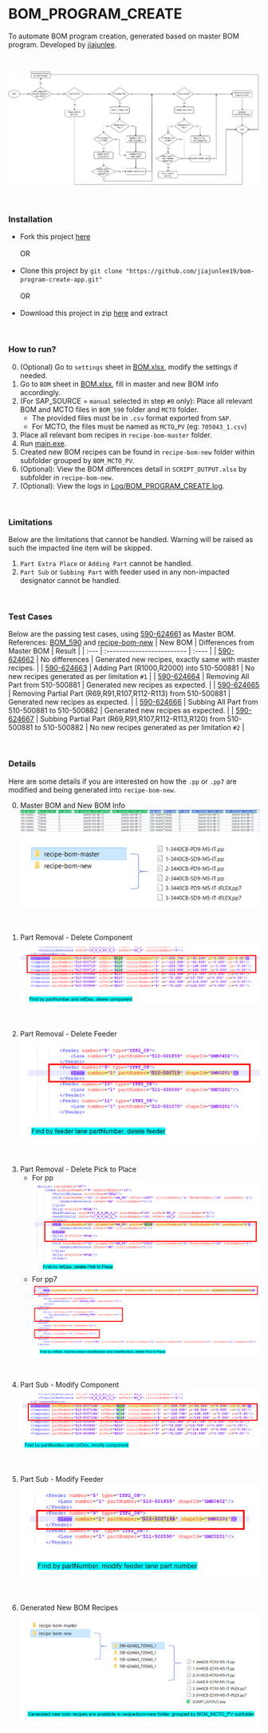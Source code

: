 # BOM_PROGRAM_CREATE
To automate BOM program creation, generated based on master BOM program. Developed by [jiajunlee](https://github.com/jiajunlee19).

<br>

![flowchart.png](Misc/flowchart.png)

<br>

### Installation
- Fork this project [here](https://github.com/jiajunlee19/bom-program-create-app/fork)
<br><br>
    OR
<br><br> 
- Clone this project by `git clone "https://github.com/jiajunlee19/bom-program-create-app.git"`
<br><br>
    OR
<br><br> 
- Download this project in zip [here](https://github.com/jiajunlee19/bom-program-create-app/archive/refs/heads/master.zip) and extract

<br>

### How to run?
0. (Optional) Go to `settings` sheet in [BOM.xlsx](BOM.xlsx), modify the settings if needed.
1. Go to `BOM` sheet in [BOM.xlsx](BOM.xlsx), fill in master and new BOM info accordingly.
2. (For SAP_SOURCE = `manual` selected in step `#0` only): Place all relevant BOM and MCTO files in `BOM_590` folder and `MCTO` folder.
    - The provided files must be in `.csv` format exported from `SAP`.
    - For MCTO, the files must be named as `MCTO`_`PV` (eg: `705043_1.csv`)
3. Place all relevant bom recipes in `recipe-bom-master` folder.
4. Run [main.exe](main.exe).
5. Created new BOM recipes can be found in `recipe-bom-new` folder within subfolder grouped by `BOM_MCTO_PV`.
6. (Optional): View the BOM differences detail in `SCRIPT_OUTPUT.xlsx` by subfolder in `recipe-bom-new`.
7. (Optional): View the logs in [Log/BOM_PROGRAM_CREATE.log](Log/BOM_PROGRAM_CREATE.log).

<br>

### Limitations
Below are the limitations that cannot be handled. Warning will be raised as such the impacted line item will be skipped.
1. `Part Extra Place` or `Adding Part` cannot be handled.
2. `Part Sub` or `Subbing Part` with feeder used in any non-impacted designator cannot be handled.

<br>

### Test Cases
Below are the passing test cases, using [590-624661](BOM_590/590-624661.csv) as Master BOM.
References: [BOM_590](BOM_590/) and [recipe-bom-new](recipe-bom-new/)
| New BOM                              | Differences from Master BOM | Result                                                   |
| :---                                 | :-------------------------  | :----                                                    |
| [590-624662](BOM_590/590-624662.csv) | No differences              | Generated new recipes, exactly same with master recipes. |
| [590-624663](BOM_590/590-624663.csv) | Adding Part (R1000,R2000) into 510-500881              | No new recipes generated as per limitation `#1`          |
| [590-624664](BOM_590/590-624664.csv) | Removing All Part from 510-500881                | Generated new recipes as expected.                       |
| [590-624665](BOM_590/590-624665.csv) | Removing Partial Part (R69,R91,R107,R112-R113) from 510-500881              | Generated new recipes as expected.                       |
| [590-624666](BOM_590/590-624666.csv) | Subbing All Part from 510-500881 to 510-500882              | Generated new recipes as expected.                       |
| [590-624667](BOM_590/590-624667.csv) | Subbing Partial Part (R69,R91,R107,R112-R113,R120) from 510-500881 to 510-500882              | No new recipes generated as per limitation `#2`          |

<br>

### Details
Here are some details if you are interested on how the `.pp` or `.pp7` are modified and being generated into `recipe-bom-new`.

0. Master BOM and New BOM Info
    <br>
    ![Master BOM and New BOM Info.png](Misc/0.%20Master%20BOM%20and%20New%20BOM%20Info.PNG)
    <br>
    ![Place BOM recipes.png](Misc/0.%20Place%20BOM%20recipes.PNG)

<br>

1. Part Removal - Delete Component
    <br>
    ![Part Removal - Delete Component.png](Misc/1.%20Part%20Removal%20-%20Delete%20Component.PNG)

<br>

2. Part Removal - Delete Feeder
    <br>
    ![Part Removal -Delete Feeder.png](Misc/2.%20Part%20Removal%20-%20Delete%20Feeder.PNG)

<br>

3. Part Removal - Delete Pick to Place
    * For pp
        <br>
        ![Part Removal - Delete Pick to Place.png](Misc/3.%20Part%20Removal%20-%20Delete%20Pick%20to%20Place.PNG)
        <br>
    * For pp7
        <br>
        ![Part Removal - Delete Pick to Place pp7.png](Misc/3.%20Part%20Removal%20-%20Delete%20Pick%20to%20Place%20pp7.PNG)

<br>

4. Part Sub - Modify Component
    <br>
    ![Part Sub - Modify Component.png](Misc/4.%20Part%20Sub%20-%20Modify%20Component.PNG)

<br>

5. Part Sub - Modify Feeder
    <br>
    ![Part Sub - Modify Feeder.png](Misc/5.%20Part%20Sub%20-%20Modify%20Feeder.PNG)

<br>

6. Generated New BOM Recipes
    <br>
    ![Generated BOM Recipes.png](Misc/6.%20Generated%20BOM%20Recipes.PNG)

<br>